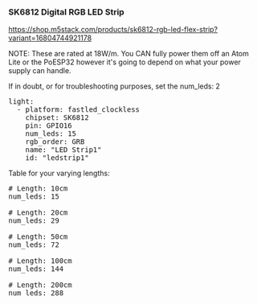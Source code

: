 ### SK6812 Digital RGB LED Strip

https://shop.m5stack.com/products/sk6812-rgb-led-flex-strip?variant=16804744921178

NOTE: These are rated at 18W/m. You CAN fully power them off an Atom Lite or the PoESP32 however it's going to depend on what your power supply can handle.

If in doubt, or for troubleshooting purposes, set the num_leds: 2

<pre>
light:
  - platform: fastled_clockless
    chipset: SK6812
    pin: GPIO16
    num_leds: 15
    rgb_order: GRB
    name: "LED Strip1"
    id: "ledstrip1"
</pre>

Table for your varying lengths:
<pre>
# Length: 10cm
num_leds: 15

# Length: 20cm
num_leds: 29

# Length: 50cm
num_leds: 72

# Length: 100cm
num_leds: 144

# Length: 200cm
num_leds: 288
</pre>
